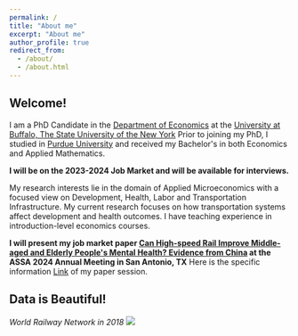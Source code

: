 ```yaml
---
permalink: /
title: "About me"
excerpt: "About me"
author_profile: true
redirect_from: 
  - /about/
  - /about.html
---
```


## Welcome! ## 

I am a PhD Candidate in the [Department of Economics](https://arts-sciences.buffalo.edu/economics.html) at the [University at Buffalo, The State University of the New York](https://www.buffalo.edu/) Prior to joining my PhD, I studied in [Purdue University](https://www.purdue.edu/) and received my Bachelor's in both Economics and Applied Mathematics.

**I will be on the 2023-2024 Job Market and will be available for interviews.**

My research interests lie in the domain of Applied Microeconomics with a focused view on Development, Health, Labor and Transportation Infrastructure. My current research focuses on how transportation systems affect development and health outcomes. I have teaching experience in introduction-level economics courses. 

**I will present my job market paper [Can High-speed Rail Improve Middle-aged and Elderly People's Mental Health? Evidence from China](/yushangw/files/pdf/research/JMP_YushangWei.pdf) at the ASSA 2024 Annual Meeting in San Antonio, TX** Here is the specific information [Link](https://www.aeaweb.org/conference/2024/preliminary/2067?q=eNqrVipOLS7OzM8LqSxIVbKqhnGVrJQMlWp1lBKLi_OTgRwlHaWS1KJcXCArPDUTyElJrAQp0TUFSWTmpkKUlGWmloMMKSooXDAKmBoo1dYCXDDhxh0Q) of my paper session. 


## Data is Beautiful! ##
*World Railway Network in 2018*
![](/yushangw/images/aboutme/worldmap.jpg)
